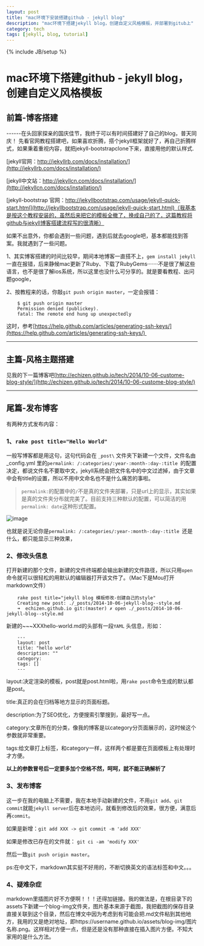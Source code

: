 ```yaml
---
layout: post
title: "mac环境下安装搭建github - jekyll blog"
description: "mac环境下搭建jekyll blog，创建自定义风格模板，并部署到gitub上"
category: tech
tags: [jekyll, blog, tutorial]
---
```

{% include JB/setup %}
# mac环境下搭建github - jekyll blog，创建自定义风格模板

## 前篇-博客搭建
------在头回家探亲的国庆佳节，我终于可以有时间搭建好了自己的blog，普天同庆！
先看官网教程搭建吧，如果喜欢折腾，搭个jekyll框架就好了，再自己折腾样式，如果秉着重视内容，就把jekyll-bootstrapclone下来，直接用他的默认样式.


[jekyll官网：http://jekyllrb.com/docs/installation/](http://jekyllrb.com/docs/installation/)

[jekyll中文站：http://jekyllcn.com/docs/installation/](http://jekyllcn.com/docs/installation/)

[jekyll-bootstrap 官网：http://jekyllbootstrap.com/usage/jekyll-quick-start.html](http://jekyllbootstrap.com/usage/jekyll-quick-start.html)（我基本是按这个教程安装的，虽然后来把它的模板全撤了，换成自己的了，这篇教程将github与jekyll博客搭建流程写的很清晰）

     

如果不出意外，你都会遇到一些问题，遇到后就去google吧，基本都能找到答案。我就遇到了一些问题。

1、其实博客搭建的时间比较早，期间本地博客一直搭不上，`gem install jekyll`一直在报错，后来静候mac更新了Ruby、下载了RubyGems·······不是很了解这些语言，也不是很了解ios系统，所以这里也没什么可分享的。就是要看教程、出问题google，


2、按教程来的话，你敲`git push origin master`，一定会报错：

	    $ git push origin master
	    Permission denied (publickey).
	    fatal: The remote end hung up unexpectedly

这时，参考[https://help.github.com/articles/generating-ssh-keys/](https://help.github.com/articles/generating-ssh-keys/) 

---


## 主篇-风格主题搭建
见我的下一篇博客吧[http://echizen.github.io/tech/2014/10-06-custome-blog-style/](http://echizen.github.io/tech/2014/10-06-custome-blog-style/)

---


## 尾篇-发布博客
有两种方式发布内容：  

### 1、`rake post title="Hello World"`

一般写博客都是用这句，这句代码会在 `_post\` 文件夹下新建一个文件，文件名由 _config.yml 里的`permalink: /:categories/:year-:month-:day-:title `的配置决定，都说文件名不要取中文，jekyll系统会把文件名中的中文过滤掉，由于文章中会有title的设置，所以不用中文命名也不是什么痛苦的事啦。

>`permalink:`的配置中的`/`不是真的文件夹部署，只是url上的显示，其实如果是真的文件夹分布就完美了。目前支持三种默认的配置，可以简洁的用`permalink: date`这种形式配置。

![image](https://echizen.github.io/assets/blog-img/QQ20141006-1.png)

也就是说无论你是`permalink: /:categories/:year-:month-:day-:title `还是什么，都只能显示三种效果，

### 2、修改头信息
打开新建的那个文件，新建的文件终端都会输出新建的文件路径，所以只用`open`命令就可以很轻松的用默认的编辑器打开该文件了。（Mac下是Mou打开markdown文件）

		
		rake post title="jekyll blog 模板修改-创建自己的style"
		Creating new post: ./_posts/2014-10-06-jekyll-blog--style.md
		➜  echizen.github.io git:(master) ✗ open ./_posts/2014-10-06-jekyll-blog--style.md
	

新建的~~~XXXhello-world.md的头部有一段`YAML` 头信息，形如：

		
		---
		layout: post
		title: "hello world"
		description: ""
		category: 
		tags: []
		---
		
layout:决定渲染的模板，post就是post.html啦，用`rake post`命令生成的默认都是post。

title:真正的会在归档等地方显示的页面标题。

description:为了SEO优化，方便搜索引擎搜到，最好写一点。

category:文章所在的分类，像我的博客是以category分页面展示的，这时候这个参数就非常重要。

tags:给文章打上标签，和category一样，这样两个都是要在页面模板上有处理时才方便。

**以上的参数冒号后一定要多加个空格不然，呵呵，就不能正确解析了**


### 3、发布博客
这一步在我的电脑上不需要，我在本地手动新建的文件，不用`git add`、`git commit`就能`jekyll server`后在本地访问，就看到修改后的效果，很方便，满意后再`commit`。

如果是新增：`git add XXX -> git commit -m 'add XXX'`

如果是修改已存在的文件就： `git ci -am 'modify XXX'`

然后一致`git push origin master`。


ps:在中文下，markdown其实挺不好用的，不断切换英文的语法标签和中文。。。

### 4、疑难杂症
markdown里插图片好不方便啊！！！还得加链接。我的做法是，在根目录下的assets下新建一个blog-img文件夹，图片基本来源于截图，我把截图的保存目录直接关联到这个目录，然后在博文中因为考虑到有可能会把.md文件粘到其他地方，我用的又是绝对地址，即https://username.github.io/assets/blog-img/图片名称.png。这样相对方便一点，但是还是没有那种直接在插入图片方便。不知大家用的是什么方法。